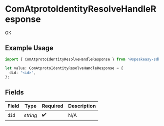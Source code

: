 # ComAtprotoIdentityResolveHandleResponse

OK

## Example Usage

```typescript
import { ComAtprotoIdentityResolveHandleResponse } from "@speakeasy-sdks/bluesky/models/operations";

let value: ComAtprotoIdentityResolveHandleResponse = {
  did: "<id>",
};
```

## Fields

| Field              | Type               | Required           | Description        |
| ------------------ | ------------------ | ------------------ | ------------------ |
| `did`              | *string*           | :heavy_check_mark: | N/A                |